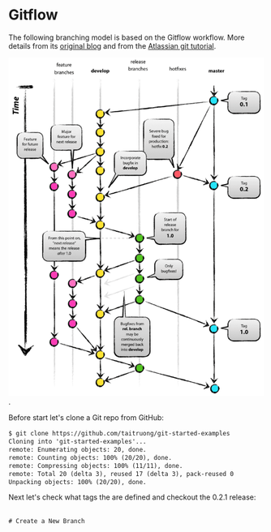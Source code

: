 # Gitflow

The following branching model is based on the Gitflow workflow. More details from its [original blog](https://nvie.com/posts/a-successful-git-branching-model/) and from the [Atlassian git tutorial](https://www.atlassian.com/git/tutorials/comparing-workflows/gitflow-workflow).

![gitflow diagram](gitflow.png).

Before start let's clone a Git repo from GitHub:
```
$ git clone https://github.com/taitruong/git-started-examples                     Cloning into 'git-started-examples'...
remote: Enumerating objects: 20, done.
remote: Counting objects: 100% (20/20), done.
remote: Compressing objects: 100% (11/11), done.
remote: Total 20 (delta 3), reused 17 (delta 3), pack-reused 0
Unpacking objects: 100% (20/20), done.
```

Next let's check what tags the are defined and checkout the 0.2.1 release:
```

# Create a New Branch

